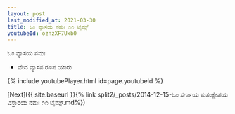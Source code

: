 ```yaml
---
layout: post
last_modified_at: 2021-03-30
title: ಓಂ ವ್ಯಾಸಯ ನಮಃ ೧೧ ಟೈಮ್ಸ್
youtubeId: oznzXF7Uxb0
---
```

 
 
 ಓಂ ವ್ಯಾಸಯ ನಮಃ  
 
 -  ವೇದ ವ್ಯಾಸನ ರೂಪ ಯಾರು 
 
  
 
  
 
 
 
 
 
 


{% include youtubePlayer.html id=page.youtubeId %}
 
[Next]({{ site.baseurl }}{% link  split2/_posts/2014-12-15-ಓಂ ಸರ್ಗಾಯ ಸುಸಂಕ್ಷೇಪಯ ವಿಸ್ತಾರಯ ನಮಃ ೧೧ ಟೈಮ್ಸ್.md%})
 
